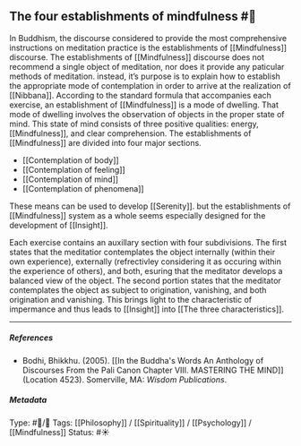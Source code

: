 ## The four establishments of mindfulness  #🧠 

In Buddhism, the discourse considered to provide the most comprehensive instructions on meditation practice is the establishments of [[Mindfulness]] discourse. The establishments of [[Mindfulness]] discourse does not recommend a single object of meditation, nor does it provide any paticular methods of meditation. instead, it’s purpose is to explain how to establish the appropriate mode of contemplation in order to arrive at the realization of [[Nibbana]]. According to the standard formula that accompanies each exercise, an establishment of [[Mindfulness]] is a mode of dwelling. That mode of dwelling involves the observation of objects in the proper state of mind. This state of mind consists of three positive qualities: energy, [[Mindfulness]], and clear comprehension. The establishments of [[Mindfulness]] are divided into four major sections. 

- [[Contemplation of body]]
- [[Contemplation of feeling]]
- [[Contemplation of mind]]
- [[Contemplation of phenomena]]

These means can be used to develop [[Serenity]]. but the establishments of [[Mindfulness]] system as a whole seems especially designed for the development of [[Insight]]. 

Each exercise contains an auxillary section with four subdivisions. The first states that the meditatior contemplates the object internally (within their own experience), externally (refrectivley considering it as occuring within the experience of others), and both, esuring that the meditator develops a balanced view of the object. The second portion states that the meditator contemplates the object as subject to origination, vanishing, and both origination and vanishing. This brings light to the characteristic of impermance and thus leads to [[Insight]] into [[The three characteristics]]. 

___

##### References

- Bodhi, Bhikkhu. (2005). [[In the Buddha's Words An Anthology of Discourses From the Pali Canon Chapter VIII. MASTERING THE MIND]] (Location 4523). Somerville, MA: _Wisdom Publications_.

##### Metadata
Type: #🔵/🔵 
Tags: [[Philosophy]] / [[Spirituality]] / [[Psychology]] / [[Mindfulness]] 
Status: #☀️ 